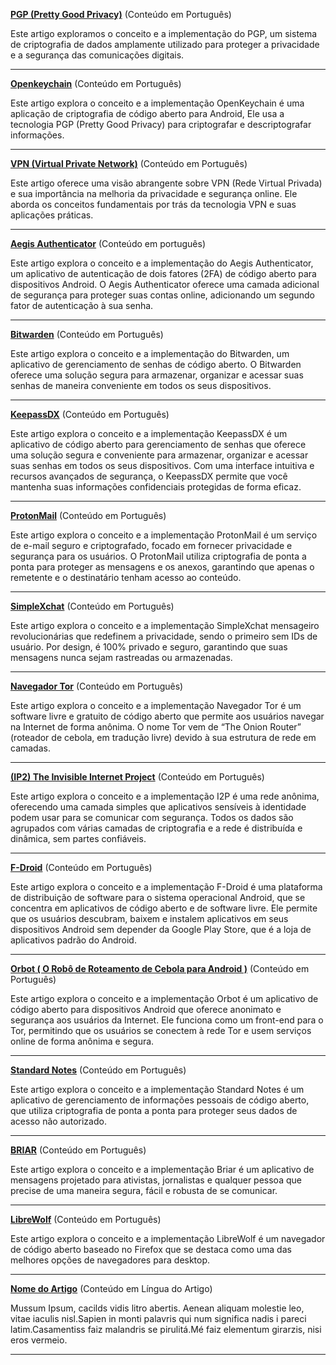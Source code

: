 **[PGP (Pretty Good Privacy)](https://snort.social/e/nevent1qqsv5r4pjpafry0s47c7pde2dz6sl7cmag6t3ukkkhjrylrg2kntgmqppemhxue69uhkummn9ekx7mp0qyvhwumn8ghj7un9d3shjtnndehhyapwwdhkx6tpdshsxqltex)** (Conteúdo em Português)

Este artigo exploramos o conceito e a implementação do PGP, um sistema de criptografia de dados amplamente utilizado para proteger a privacidade e a segurança das comunicações digitais.

-----

**[Openkeychain](https://snort.social/e/nevent1qqsp89s298md3d4ueuundglkppt3ypz5elnfpc9rjgluaq5qek6l7wgppemhxue69uhkummn9ekx7mp0el679z)** (Conteúdo em Português)

Este artigo explora o conceito e a implementação OpenKeychain é uma aplicação de criptografia de código aberto para Android, Ele usa a tecnologia PGP (Pretty Good Privacy) para criptografar e descriptografar informações.

-----

**[VPN (Virtual Private Network)](https://snort.social/e/nevent1qqsrtcttvl84a9de3z67czn0qpsrepfvjrplvacrufa776kz2tzw2zqqu8lqc)** (Conteúdo em Português)

Este artigo oferece uma visão abrangente sobre VPN (Rede Virtual Privada) e sua importância na melhoria da privacidade e segurança online. Ele aborda os conceitos fundamentais por trás da tecnologia VPN e suas aplicações práticas.

-----

**[Aegis Authenticator](https://snort.social/e/nevent1qqstrlennxzus00ddcsz3l3hc4cxa5ldwumfuzk4sjthf0mln88vvmgy3vcp2)** (Conteúdo em português)

Este artigo explora o conceito e a implementação do Aegis Authenticator, um aplicativo de autenticação de dois fatores (2FA) de código aberto para dispositivos Android. O Aegis Authenticator oferece uma camada adicional de segurança para proteger suas contas online, adicionando um segundo fator de autenticação à sua senha.

-----

**[Bitwarden](https://snort.social/e/nevent1qqszk77kqzpchdg8h67xwg6st6wr8hm5u7q57e0gqyd4w7ff0hytmlcunnpq2)** (Conteúdo em Português)

Este artigo explora o conceito e a implementação do Bitwarden, um aplicativo de gerenciamento de senhas de código aberto. O Bitwarden oferece uma solução segura para armazenar, organizar e acessar suas senhas de maneira conveniente em todos os seus dispositivos.

-----

**[KeepassDX](https://snort.social/e/nevent1qqsff7xnpcq26ysd0vvn3xs8atzzarencfw2f6ykryk3ng5ksdel3as96d8e3)** (Conteúdo em Português)

Este artigo explora o conceito e a implementação KeepassDX é um aplicativo de código aberto para gerenciamento de senhas que oferece uma solução segura e conveniente para armazenar, organizar e acessar suas senhas em todos os seus dispositivos. Com uma interface intuitiva e recursos avançados de segurança, o KeepassDX permite que você mantenha suas informações confidenciais protegidas de forma eficaz.

-----

**[ProtonMail](https://snort.social/e/nevent1qqsxkgdjp0dhzf3pukuf8xwl5rtx5lgwuftfk7w835uvy9xqrq6s84cppemhxue69uhkummn9ekx7mp07pm3qm)** (Conteúdo em Português)

Este artigo explora o conceito e a implementação ProtonMail é um serviço de e-mail seguro e criptografado, focado em fornecer privacidade e segurança para os usuários. O ProtonMail utiliza criptografia de ponta a ponta para proteger as mensagens e os anexos, garantindo que apenas o remetente e o destinatário tenham acesso ao conteúdo.

-----

**[SimpleXchat](https://snort.social/e/nevent1qqsxkgdjp0dhzf3pukuf8xwl5rtx5lgwuftfk7w835uvy9xqrq6s84cppemhxue69uhkummn9ekx7mp07pm3qm)** (Conteúdo em Português)

Este artigo explora o conceito e a implementação SimpleXchat mensageiro revolucionárias que redefinem a privacidade, sendo o primeiro sem IDs de usuário. Por design, é 100% privado e seguro, garantindo que suas mensagens nunca sejam rastreadas ou armazenadas.

-----

**[Navegador Tor](https://snort.social/e/nevent1qqs2hvgmmt70rau5v83se262nj9pfpu3hwd5nv598ekjsrp44hgcxngppemhxue69uhkummn9ekx7mp0sddz5j)** (Conteúdo em Português)

Este artigo explora o conceito e a implementação Navegador Tor é um software livre e gratuito de código aberto que permite aos usuários navegar na Internet de forma anônima. O nome Tor vem de “The Onion Router” (roteador de cebola, em tradução livre) devido à sua estrutura de rede em camadas.

-----

**[(IP2) The Invisible Internet Project](https://snort.social/e/nevent1qqsvnj8n983r4knwjmnkfyum242q4c0cnd338l4z8p0m6xsmx89mxksppemhxue69uhkummn9ekx7mp0qyvhwumn8ghj7un9d3shjtnndehhyapwwdhkx6tpdshsrn72tk)** (Conteúdo em Português)

Este artigo explora o conceito e a implementação I2P é uma rede anônima, oferecendo uma camada simples que aplicativos sensíveis à identidade podem usar para se comunicar com segurança. Todos os dados são agrupados com várias camadas de criptografia e a rede é distribuída e dinâmica, sem partes confiáveis.

-----

**[F-Droid](https://snort.social/e/nevent1qqst4kry49cc9g3g8s5gdnpgyk3gjte079jdnv43f0x4e85cjkxzjesppemhxue69uhkummn9ekx7mp04lgmk4)** (Conteúdo em Português)

Este artigo explora o conceito e a implementação F-Droid é uma plataforma de distribuição de software para o sistema operacional Android, que se concentra em aplicativos de código aberto e de software livre. Ele permite que os usuários descubram, baixem e instalem aplicativos em seus dispositivos Android sem depender da Google Play Store, que é a loja de aplicativos padrão do Android.

-----

**[Orbot ( O Robô de Roteamento de Cebola para Android )](https://snort.social/e/nevent1qqsxswkyt6pe34egxp9w70cy83h40ururj6m9sxjdmfass4cjm4495sppemhxue69uhkummn9ekx7mp0xlupn7)** (Conteúdo em Português)

Este artigo explora o conceito e a implementação Orbot é um aplicativo de código aberto para dispositivos Android que oferece anonimato e segurança aos usuários da Internet. Ele funciona como um front-end para o Tor, permitindo que os usuários se conectem à rede Tor e usem serviços online de forma anônima e segura.

-----

**[Standard Notes](https://snort.social/e/nevent1qqsv3596kz3qung5v23cjc4cpq7rqxg08y36rmzgcrvw5whtme83y3sppemhxue69uhkummn9ekx7mp0jzy57r)** (Conteúdo em Português)

Este artigo explora o conceito e a implementação Standard Notes é um aplicativo de gerenciamento de informações pessoais de código aberto, que utiliza criptografia de ponta a ponta para proteger seus dados de acesso não autorizado.

-----

**[BRIAR](https://snort.social/e/nevent1qqs8rrtgvjr499hreugetrl7adkhsj2zextyfsukq5aa7wxthrgcqcgppemhxue69uhkummn9ekx7mp0mwqkfr)** (Conteúdo em Português)

Este artigo explora o conceito e a implementação Briar é um aplicativo de mensagens projetado para ativistas, jornalistas e qualquer pessoa que precise de uma maneira segura, fácil e robusta de se comunicar.

-----

**[LibreWolf](https://snort.social/e/nevent1qqszv2lepkmxrjm8t9yjz7nrk2nfy4uk0expy4h37kucla07rdexgwsppemhxue69uhkummn9ekx7mp00e7y6d)** (Conteúdo em Português)

Este artigo explora o conceito e a implementação LibreWolf é um navegador de código aberto baseado no Firefox que se destaca como uma das melhores opções de navegadores para desktop.

----

**[Nome do Artigo](https://www.link-do-artigo.com)** (Conteúdo em Língua do Artigo)

Mussum Ipsum, cacilds vidis litro abertis. Aenean aliquam molestie leo, vitae iaculis nisl.Sapien in monti palavris qui num significa nadis i pareci latim.Casamentiss faiz malandris se pirulitá.Mé faiz elementum girarzis, nisi eros vermeio.

-----
